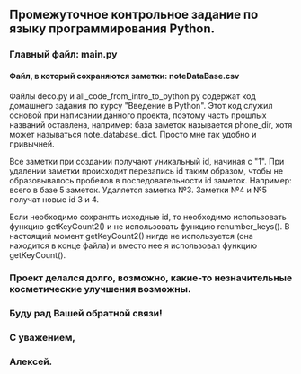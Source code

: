 ## Промежуточное контрольное задание по языку программирования Python.

### Главный файл: main.py
#### Файл, в который сохраняются заметки: noteDataBase.csv

Файлы deco.py и all_code_from_intro_to_python.py содержат код домашнего задания по курсу "Введение в Python".
Этот код служил основой при написании данного проекта, поэтому часть прошлых названий оставлена, например:
база заметок называется phone_dir, хотя может называться note_database_dict. Просто мне так удобно и привычней.

Все заметки при создании получают уникальный id, начиная с "1".
При удалении заметки происходит перезапись id таким образом, чтобы не образовывалось пробелов в
последовательности id заметок.
Например: всего в базе 5 заметок. Удаляется заметка №3. Заметки №4 и №5 получат новые id 3 и 4.

Если необходимо сохранять исходные id, то необходимо использовать функцию getKeyCount2() и
не использовать функцию renumber_keys(). В настоящий момент getKeyCount2() нигде не используется
(она находится в конце файла) и вместо нее я использовал функцию getKeyCount().

### Проект делался долго, возможно, какие-то незначительные косметические улучшения возможны.
### Буду рад Вашей обратной связи!
### С уважением,
### Алексей.